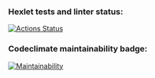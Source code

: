 ### Hexlet tests and linter status:

[![Actions Status](https://github.com/mishken3/frontend-project-lvl1/workflows/hexlet-check/badge.svg)](https://github.com/mishken3/frontend-project-lvl1/actions)

### Codeclimate maintainability badge:

[![Maintainability](https://api.codeclimate.com/v1/badges/0fa75b06e87ecef8f389/maintainability)](https://codeclimate.com/github/mishken3/frontend-project-lvl1/maintainability)
